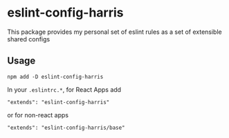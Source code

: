 # eslint-config-harris

This package provides my personal set of eslint rules as a set of extensible shared configs

## Usage

```
npm add -D eslint-config-harris
```
In your `.eslintrc.*`, for React Apps add
```
"extends": "eslint-config-harris"
```
or for non-react apps
```
"extends": "eslint-config-harris/base"
```
